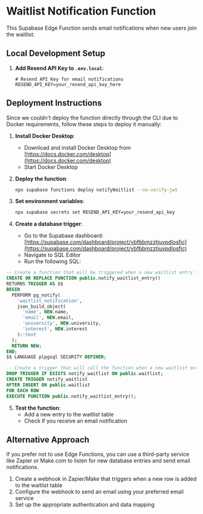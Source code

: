 # Waitlist Notification Function

This Supabase Edge Function sends email notifications when new users join the waitlist.

## Local Development Setup

1. **Add Resend API Key to `.env.local`**:
   ```
   # Resend API Key for email notifications
   RESEND_API_KEY=your_resend_api_key_here
   ```

## Deployment Instructions

Since we couldn't deploy the function directly through the CLI due to Docker requirements, follow these steps to deploy it manually:

1. **Install Docker Desktop**:

   - Download and install Docker Desktop from [https://docs.docker.com/desktop](https://docs.docker.com/desktop)
   - Start Docker Desktop

2. **Deploy the function**:

   ```sh
   npx supabase functions deploy notifyWaitlist --no-verify-jwt
   ```

3. **Set environment variables**:

   ```sh
   npx supabase secrets set RESEND_API_KEY=your_resend_api_key
   ```

4. **Create a database trigger**:
   - Go to the Supabase dashboard: [https://supabase.com/dashboard/project/ybfbbmzztjuvpdlosfic](https://supabase.com/dashboard/project/ybfbbmzztjuvpdlosfic)
   - Navigate to SQL Editor
   - Run the following SQL:

```sql
-- Create a function that will be triggered when a new waitlist entry is added
CREATE OR REPLACE FUNCTION public.notify_waitlist_entry()
RETURNS TRIGGER AS $$
BEGIN
  PERFORM pg_notify(
    'waitlist_notification',
    json_build_object(
      'name', NEW.name,
      'email', NEW.email,
      'university', NEW.university,
      'interest', NEW.interest
    )::text
  );
  RETURN NEW;
END;
$$ LANGUAGE plpgsql SECURITY DEFINER;

-- Create a trigger that will call the function when a new waitlist entry is added
DROP TRIGGER IF EXISTS notify_waitlist ON public.waitlist;
CREATE TRIGGER notify_waitlist
AFTER INSERT ON public.waitlist
FOR EACH ROW
EXECUTE FUNCTION public.notify_waitlist_entry();
```

5. **Test the function**:
   - Add a new entry to the waitlist table
   - Check if you receive an email notification

## Alternative Approach

If you prefer not to use Edge Functions, you can use a third-party service like Zapier or Make.com to listen for new database entries and send email notifications.

1. Create a webhook in Zapier/Make that triggers when a new row is added to the waitlist table
2. Configure the webhook to send an email using your preferred email service
3. Set up the appropriate authentication and data mapping
